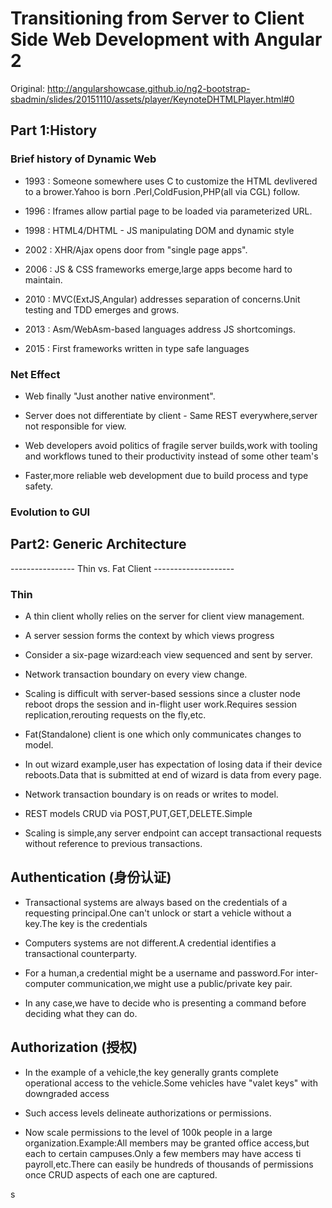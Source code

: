 # Transitioning from Server to Client Side Web Development with Angular 2

Original:   http://angularshowcase.github.io/ng2-bootstrap-sbadmin/slides/20151110/assets/player/KeynoteDHTMLPlayer.html#0

## Part 1:History

### Brief history of Dynamic Web

  - 1993 : Someone somewhere uses C to customize the HTML devlivered to a brower.Yahoo is born .Perl,ColdFusion,PHP(all via CGL) follow.

  - 1996 : Iframes allow partial page to be loaded via parameterized URL.

  - 1998 : HTML4/DHTML - JS manipulating DOM and dynamic style

  - 2002 : XHR/Ajax opens door from "single page apps".

  - 2006 : JS & CSS frameworks emerge,large apps become hard to maintain.

  - 2010 : MVC(ExtJS,Angular) addresses separation of concerns.Unit testing and TDD emerges and grows.

  - 2013 : Asm/WebAsm-based languages address JS shortcomings.

  - 2015 : First frameworks written in type safe languages

### Net Effect

  - Web finally "Just another native environment".

  - Server does not differentiate by client - Same REST everywhere,server not responsible for view.

  - Web developers avoid politics of fragile server builds,work with tooling and workflows tuned to their productivity instead of some other team's

  - Faster,more reliable web development due to build process and type safety.

### Evolution to GUI




## Part2: Generic Architecture

---------------- Thin vs. Fat Client --------------------

### Thin

  - A thin client wholly relies on the server for client view management.

  - A server session forms the context by which views progress

  - Consider a six-page wizard:each view sequenced and sent by server.

  - Network transaction boundary on every view change.

  - Scaling is difficult with server-based sessions since a cluster node reboot drops the session and in-flight user work.Requires session replication,rerouting requests on the fly,etc.

  - Fat(Standalone) client is one which only communicates changes to model.

  - In out wizard example,user has expectation of losing data if their device reboots.Data that is submitted at end of wizard is data from every page.

  - Network transaction boundary is on reads or writes to model.

  - REST models CRUD via POST,PUT,GET,DELETE.Simple

  - Scaling is simple,any server endpoint can accept transactional requests without reference to previous transactions.

## Authentication (身份认证)

 - Transactional systems are always based on the credentials of a requesting principal.One can't unlock or start a vehicle without a key.The key is the credentials

 - Computers systems are not different.A credential identifies a transactional counterparty.

 - For a human,a credential might be a username and password.For inter-computer communication,we might use a public/private key pair.

 - In any case,we have to decide who is presenting a command before deciding what they can do.

## Authorization (授权)

 - In the example of a vehicle,the key generally grants complete operational access to the vehicle.Some vehicles have "valet keys" with downgraded access

 - Such access levels delineate authorizations or permissions.

 - Now scale permissions to the level of 100k people in a large organization.Example:All members may be granted office access,but each to certain campuses.Only a few members may have access ti payroll,etc.There can easily be hundreds of thousands of permissions once CRUD aspects of each one are captured.

































s
